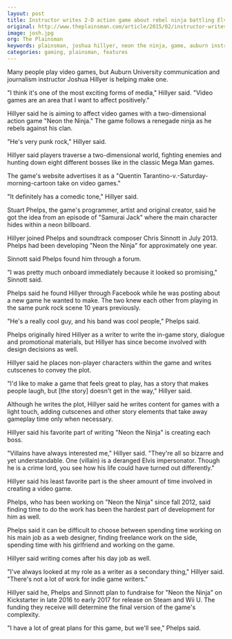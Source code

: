 ```yaml
---
layout: post
title: Instructor writes 2-D action game about rebel ninja battling Elvis impersonators
original: http://www.theplainsman.com/article/2015/02/instructor-writes-2-d-action-game-about-rebel-ninja-battling-elvis-impersonators
image: josh.jpg
org: The Plainsman
keywords: plainsman, joshua hillyer, neon the ninja, game, auburn instructor
categories: gaming, plainsman, features
---
```


Many people play video games, but Auburn University communication and journalism instructor Joshua Hillyer is helping make one.

<!--break-->

"I think it's one of the most exciting forms of media," Hillyer said. "Video games are an area that I want to affect positively."

Hillyer said he is aiming to affect video games with a two-dimensional action game "Neon the Ninja." The game follows a renegade ninja as he rebels against his clan.

"He's very punk rock," Hillyer said.

Hillyer said players traverse a two-dimensional world, fighting enemies and hunting down eight different bosses like in the classic Mega Man games.

The game's website advertises it as a "Quentin Tarantino-v.-Saturday-morning-cartoon take on video games."

"It definitely has a comedic tone," Hillyer said.

Stuart Phelps, the game's programmer, artist and original creator, said he got the idea from an episode of "Samurai Jack" where the main character hides within a neon billboard.

Hillyer joined Phelps and soundtrack composer Chris Sinnott in July 2013. Phelps had been developing "Neon the Ninja" for approximately one year.

Sinnott said Phelps found him through a forum.

"I was pretty much onboard immediately because it looked so promising," Sinnott said.

Phelps said he found Hillyer through Facebook while he was posting about a new game he wanted to make. The two knew each other from playing in the same punk rock scene 10 years previously.

"He's a really cool guy, and his band was cool people," Phelps said.

Phelps originally hired Hillyer as a writer to write the in-game story, dialogue and promotional materials, but Hillyer has since become involved with design decisions as well.

Hillyer said he places non-player characters within the game and writes cutscenes to convey the plot.

"I'd like to make a game that feels great to play, has a story that makes people laugh, but [the story] doesn't get in the way," Hillyer said.

Although he writes the plot, Hillyer said he writes content for games with a light touch, adding cutscenes and other story elements that take away gameplay time only when necessary.

Hillyer said his favorite part of writing "Neon the Ninja" is creating each boss.

"Villains have always interested me," Hillyer said. "They're all so bizarre and yet understandable. One (villain) is a deranged Elvis impersonator. Though he is a crime lord, you see how his life could have turned out differently."

Hillyer said his least favorite part is the sheer amount of time involved in creating a video game.

Phelps, who has been working on "Neon the Ninja" since fall 2012, said finding time to do the work has been the hardest part of development for him as well.

Phelps said it can be difficult to choose between spending time working on his main job as a web designer, finding freelance work on the side, spending time with his girlfriend and working on the game.

Hillyer said writing comes after his day job as well.

"I've always looked at my role as a writer as a secondary thing," Hillyer said. "There's not a lot of work for indie game writers."

Hillyer said he, Phelps and Sinnott plan to fundraise for "Neon the Ninja" on Kickstarter in late 2016 to early 2017 for release on Steam and Wii U. The funding they receive will determine the final version of the game's complexity.

"I have a lot of great plans for this game, but we'll see," Phelps said.